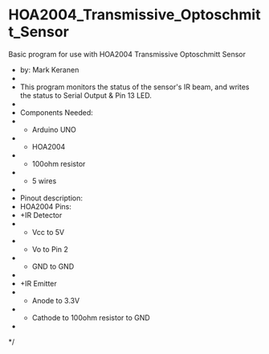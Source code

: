 # HOA2004_Transmissive_Optoschmitt_Sensor

Basic program for use with HOA2004 Transmissive Optoschmitt Sensor
 * by: Mark Keranen
 * 
 * This program monitors the status of the sensor's IR beam, and writes the status to Serial Output & Pin 13 LED.
 * 
 * Components Needed:
 *  - Arduino UNO
 *  - HOA2004
 *  - 100ohm resistor
 *  - 5 wires
 * 
 * Pinout description:
 * HOA2004 Pins:
 *  +IR Detector
 *    - Vcc to 5V
 *    - Vo to Pin 2
 *    - GND to GND
 *    
 *  +IR Emitter
 *    - Anode to 3.3V
 *    - Cathode to 100ohm resistor to GND
 *
 */
